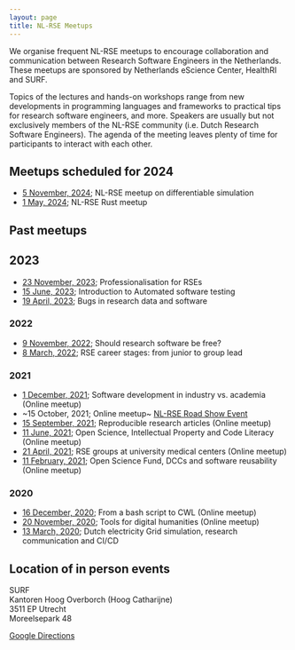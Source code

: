 ```yaml
---
layout: page
title: NL-RSE Meetups
---
```


We organise frequent NL-RSE meetups to encourage collaboration and communication between Research Software Engineers in the Netherlands. These meetups are sponsored by Netherlands eScience Center, HealthRI and SURF.

Topics of the lectures and hands-on workshops range from new developments in programming languages
and frameworks to practical tips for research software engineers, and more.
Speakers are usually but not exclusively members of the NL-RSE community (i.e. Dutch Research Software Engineers). The agenda of the meeting leaves plenty of time for participants to interact with each other.

## Meetups scheduled for 2024
* [5 November, 2024](/events/2024-11-05-meetup); NL-RSE meetup on differentiable simulation
* [1 May, 2024](/events/2024-05-01-meetup); NL-RSE Rust meetup

## Past meetups
## 2023
* [23 November, 2023](/events/2023-11-23-meetup); Professionalisation for RSEs
* [15 June, 2023](/events/2023-06-15-meetup); Introduction to Automated software testing
* [19 April, 2023](/events/2023-04-19-meetup); Bugs in research data and software

### 2022
* [9 November, 2022](/events/2022-11-09-meetup); Should research software be free?
* [8 March, 2022](/events/2022-03-08-meetup); RSE career stages: from junior to group lead

### 2021
* [1 December, 2021](/events/2021-12-01-meetup); Software development in industry vs. academia (Online meetup)
* ~15 October, 2021; Online meetup~ [NL-RSE Road Show Event](/events/nl-rse-rse21)
* [15 September, 2021](/events/2021-09-15-meetup); Reproducible research articles (Online meetup)
* [11 June, 2021](/events/2021-06-11-meetup); Open Science, Intellectual Property and Code Literacy (Online meetup)
* [21 April, 2021](/events/2021-04-21-meetup); RSE groups at university medical centers (Online meetup)
* [11 February, 2021](/events/2021-02-11-meetup); Open Science Fund, DCCs and software reusability (Online meetup)

### 2020
* [16 December, 2020](/events/2020-12-16-meetup); From a bash script to CWL (Online meetup)
* [20 November, 2020](/events/2020-11-20-meetup); Tools for digital humanities (Online meetup)
* [13 March, 2020](/events/2020-03-13-meetup); Dutch electricity Grid simulation, research communication and CI/CD

## Location of in person events

SURF <br />
Kantoren Hoog Overborch (Hoog Catharijne) <br />
3511 EP Utrecht <br />
Moreelsepark 48 <br />

[Google Directions](https://www.google.com/maps/dir//Moreelsepark+48,+3511+EP+Utrecht/@52.0890566,5.1112767,17z/data=!4m17!1m7!3m6!1s0x47c66f5cf0744629:0xd26462bf1e621a9a!2sMoreelsepark+48,+3511+EP+Utrecht!3b1!8m2!3d52.0890566!4d5.1134654!4m8!1m0!1m5!1m1!1s0x47c66f5cf0744629:0xd26462bf1e621a9a!2m2!1d5.1134654!2d52.0890566!3e1)
